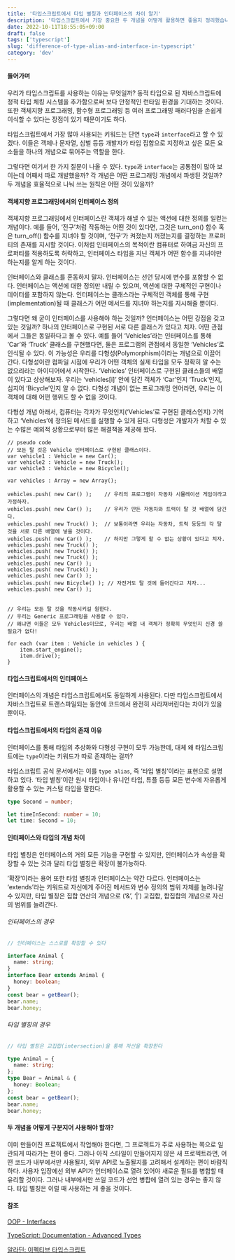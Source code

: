 ```yaml
---
title: '타입스크립트에서 타입 별칭과 인터페이스의 차이 알기'
description: '타입스크립트에서 가장 중요한 두 개념을 어떻게 활용하면 좋을지 정리했습니다'
date: 2022-10-11T18:55:05+09:00
draft: false
tags: ['typescript']
slug: 'difference-of-type-alias-and-interface-in-typescript'
category: 'dev'
---
```


#### 들어가며

우리가 타입스크립트를 사용하는 이유는 무엇일까? 동적 타입으로 된 자바스크립트에 정적 타입 체킹 시스템을 추가함으로써 보다 안정적인 런타임 환경을 기대하는 것이다. 또한 객체지향 프로그래밍, 함수형 프로그래밍 등 여러 프로그래밍 패러다임을 손쉽게 이식할 수 있다는 장점이 있기 때문이기도 하다.

타입스크립트에서 가장 많아 사용되는 키워드는 단연 `type`과 `interface`라고 할 수 있겠다. 이들은 객체나 문자열, 심벌 등등 개발자가 타입 집합으로 지정하고 싶은 모든 요소들을 하나의 개념으로 묶어주는 역할을 한다.

그렇다면 여기서 한 가지 질문이 나올 수 있다. `type`과 `interface`는 공통점이 많아 보이는데 어째서 따로 개발했을까? 각 개념은 어떤 프로그래밍 개념에서 파생된 것일까? 두 개념을 효율적으로 나눠 쓰는 원칙은 어떤 것이 있을까?

#### 객체지향 프로그래밍에서의 인터페이스 정의

객체지향 프로그래밍에서 인터페이스란 객체가 해낼 수 있는 액션에 대한 정의를 일컫는 개념이다. 예를 들어, ‘전구’처럼 작동하는 어떤 것이 있다면, 그것은 turn_on() 함수 혹은 turn_off() 함수를 지녀야 할 것이며, ‘전구’가 켜졌는지 꺼졌는지를 결정하는 프로퍼티의 존재를 지시할 것이다. 이처럼 인터페이스의 목적이란 컴퓨터로 하여금 자신의 프로퍼티를 적용하도록 허락하고, 인터페이스 타입을 지닌 객체가 어떤 함수를 지녀야만 하는지를 알게 하는 것이다.

인터페이스와 클래스를 혼동하지 말자. 인터페이스는 선언 당시에 변수를 포함할 수 없다. 인터페이스는 액션에 대한 정의만 내릴 수 있으며, 액션에 대한 구체적인 구현이나 데이터를 포함하지 않는다. 인터페이스는 클래스라는 구체적인 객체를 통해 구현(implementation)될 때 클래스가 어떤 메서드를 지녀야 하는지를 지시해줄 뿐이다.

그렇다면 왜 굳이 인터페이스를 사용해야 하는 것일까? 인터페이스는 어떤 강점을 갖고 있는 것일까? 하나의 인터페이스로 구현된 서로 다른 클래스가 있다고 치자. 어떤 관점에서 그들은 동일하다고 볼 수 있다. 예를 들어 ‘Vehicles’라는 인터페이스를 통해 ‘Car’와 ‘Truck’ 클래스를 구현했다면, 둘은 프로그램의 관점에서 동일한 ‘Vehicles’로 인식될 수 있다. 이 가능성은 우리를 다형성(Polymorphism)이라는 개념으로 이끌어 간다. 다형성이란 컴파일 시점에 우리가 어떤 객체의 실제 타입을 모두 정확히 알 수는 없으리라는 아이디어에서 시작한다. ‘Vehicles’ 인터페이스로 구현된 클래스들의 배열이 있다고 상상해보자. 우리는 ‘vehicles[i]’ 안에 담긴 객체가 ‘Car’인지 ‘Truck’인지, 심지어 ‘Bicycle’인지 알 수 없다. 다형성 개념이 없는 프로그래밍 언어라면, 우리는 이 객체에 대해 어떤 행위도 할 수 없을 것이다.

다형성 개념 아래서, 컴퓨터는 각자가 무엇인지(‘Vehicles’로 구현된 클래스인지) 기억하고 ‘Vehicles’에 정의된 메서드를 실행할 수 있게 된다. 다형성은 개발자가 처할 수 있는 수많은 예외적 상황으로부터 많은 해결책을 제공해 왔다.

```
// pseudo code
// 모든 탈 것은 Vehicle 인터페이스로 구현된 클래스이다.
var vehicle1 : Vehicle = new Car();
var vehicle2 : Vehicle = new Truck();
var vehicle3 : Vehicle = new Bicycle();

var vehicles : Array = new Array();

vehicles.push( new Car() );    // 우리의 프로그램이 자동차 시뮬레이션 게임이라고 가정하자.
vehicles.push( new Car() );    // 우리가 만든 자동차와 트럭이 탈 것 배열에 담긴다.
vehicles.push( new Truck() );  // 보통이라면 우리는 자동차, 트럭 등등의 각 탈 것을 서로 다른 배열에 넣을 것이다.
vehicles.push( new Car() );    // 하지만 그렇게 할 수 없는 상황이 있다고 치자.
vehicles.push( new Truck() );
vehicles.push( new Truck() );
vehicles.push( new Truck() );
vehicles.push( new Car() );
vehicles.push( new Truck() );
vehicles.push( new Car() );
vehicles.push( new Bicycle() ); // 자전거도 탈 것에 들어간다고 치자...
vehicles.push( new Car() );


// 우리는 모든 탈 것을 작동시키길 원한다.
// 우리는 Generic 프로그래밍을 사용할 수 있다.
// 왜냐면 이들은 모두 Vehicles이므로, 우리는 배열 내 객체가 정확히 무엇인지 신경 쓸 필요가 없다!

for each (var item : Vehicle in vehicles ) {
    item.start_engine();
    item.drive();
}
```

#### 타입스크립트에서의 인터페이스

인터페이스의 개념은 타입스크립트에서도 동일하게 사용된다. 다만 타입스크립트에서 자바스크립트로 트랜스파일되는 동안에 코드에서 완전히 사라져버린다는 차이가 있을 뿐이다.

#### 타입스크립트에서의 타입의 존재 이유

인터페이스를 통해 타입의 추상화와 다형성 구현이 모두 가능한데, 대체 왜 타입스크립트에는 `type`이라는 키워드가 따로 존재하는 걸까?

타입스크립트 공식 문서에서는 이를 `type alias`, 즉 ‘타입 별칭’이라는 표현으로 설명하고 있다. ‘타입 별칭’이란 원시 타입이나 유니언 타입, 튜플 등등 모든 변수에 자유롭게 활용할 수 있는 커스텀 타입을 말한다.

```typescript
type Second = number;

let timeInSecond: number = 10;
let time: Second = 10;
```

#### 인터페이스와 타입의 개념 차이

타입 별칭은 인터페이스의 거의 모든 기능을 구현할 수 있지만, 인터페이스가 속성을 확장할 수 있는 것과 달리 타입 별칭은 확장이 불가능하다.

’확장’이라는 용어 또한 타입 별칭과 인터페이스는 약간 다르다. 인터페이스는 ‘extends’라는 키워드로 자신에게 주어진 메서드와 변수 정의의 범위 자체를 늘려나갈 수 있지만, 타입 별칭은 집합 연산의 개념으로 (‘&’, ‘|’) 교집합, 합집합의 개념으로 자신의 범위를 늘려간다.

###### 인터페이스의 경우

```typescript
// 인터페이스는 스스로를 확장할 수 있다

interface Animal {
  name: string;
}
interface Bear extends Animal {
  honey: boolean;
}
const bear = getBear();
bear.name;
bear.honey;
```

###### 타입 별칭의 경우

```typescript
// 타입 별칭은 교집합(intersection)을 통해 자신을 확장한다

type Animal = {
  name: string;
};
type Bear = Animal & {
  honey: Boolean;
};
const bear = getBear();
bear.name;
bear.honey;
```

#### 두 개념을 어떻게 구분지어 사용해야 할까?

이미 만들어진 프로젝트에서 작업해야 한다면, 그 프로젝트가 주로 사용하는 쪽으로 일관되게 따라가는 편이 좋다. 그러나 아직 스타일이 만들어지지 않은 새 프로젝트라면, 어떤 코드가 내부에서만 사용될지, 외부 API로 노출될지를 고려해서 설계하는 편이 바람직하다. 사용자 입장에선 외부 API가 인터페이스로 열려 있어야 새로운 필드를 병합할 때 유리할 것이다. 그러나 내부에서만 쓰일 코드가 선언 병합에 열려 있는 경우는 좋지 않다. 타입 별칭은 이럴 때 사용하는 게 좋을 것이다.

#### 참조

[OOP - Interfaces](https://www.cs.utah.edu/~germain/PPS/Topics/interfaces.html)

[TypeScript: Documentation - Advanced Types](https://www.typescriptlang.org/docs/handbook/advanced-types.html#type-aliases)

[알라딘: 이펙티브 타입스크립트](https://www.aladin.co.kr/shop/wproduct.aspx?ItemId=273193135)
